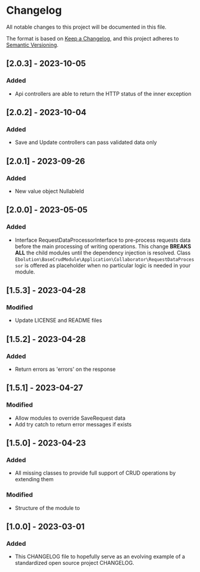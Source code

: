 # Changelog
All notable changes to this project will be documented in this file.

The format is based on [Keep a Changelog](https://keepachangelog.com/en/1.0.0/),
and this project adheres to [Semantic Versioning](https://semver.org/spec/v2.0.0.html).

## [2.0.3] - 2023-10-05
### Added
- Api controllers are able to return the HTTP status of the inner exception

## [2.0.2] - 2023-10-04
### Added
- Save and Update controllers can pass validated data only 

## [2.0.1] - 2023-09-26
### Added
- New value object NullableId

## [2.0.0] - 2023-05-05
### Added
- Interface RequestDataProcessorInterface to pre-process requests data before the main processing of writing 
  operations. This change **BREAKS ALL** the child modules until the dependency injection is resolved. Class 
  `Ebolution\BaseCrudModule\Application\Collaborator\RequestDataProcessor` is offered as placeholder when no 
  particular logic is needed in your module.

## [1.5.3] - 2023-04-28
### Modified
- Update LICENSE and README files

## [1.5.2] - 2023-04-28
### Added
- Return errors as 'errors' on the response

## [1.5.1] - 2023-04-27
### Modified
- Allow modules to override SaveRequest data
- Add try catch to return error messages if exists

## [1.5.0] - 2023-04-23
### Added
- All missing classes to provide full support of CRUD operations by extending them

### Modified
- Structure of the module to 


## [1.0.0] - 2023-03-01
### Added
- This CHANGELOG file to hopefully serve as an evolving example of a
  standardized open source project CHANGELOG.
